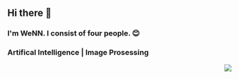 ## Hi there 👋
### I'm WeNN. I consist of four people. :blush:

### Artifical Intelligence | Image Prosessing

<img src = "https://media.giphy.com/media/IcZhFmufozDCij3p22/giphy.gif" align="right">